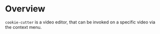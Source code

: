 
# Overview

`cookie-cutter` is a video editor, that can be invoked on a specific video via the context menu.
